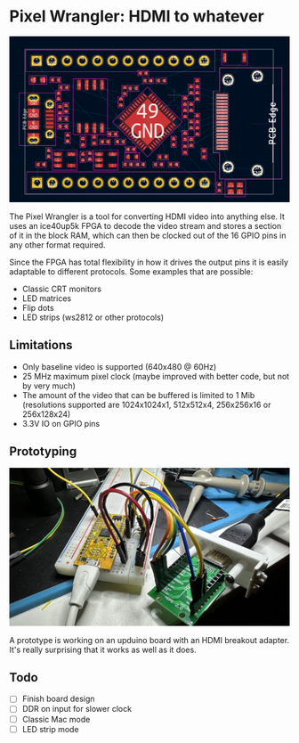 # Pixel Wrangler: HDMI to whatever

![Early PCB layout with air wires](images/pcb.png)

The Pixel Wrangler is a tool for converting HDMI video into anything else.
It uses an ice40up5k FPGA to decode the video stream and stores a section
of it in the block RAM, which can then be clocked out of the 16 GPIO pins
in any other format required.

Since the FPGA has total flexibility in how it drives the output pins
it is easily adaptable to different protocols.  Some examples that are possible:

* Classic CRT monitors
* LED matrices
* Flip dots
* LED strips (ws2812 or other protocols)

## Limitations

* Only baseline video is supported (640x480 @ 60Hz)
* 25 MHz maximum pixel clock (maybe improved with better code, but not by very much)
* The amount of the video that can be buffered is limited to 1 Mib (resolutions supported are 1024x1024x1, 512x512x4, 256x256x16 or 256x128x24)
* 3.3V IO on GPIO pins


## Prototyping

![Prototype on a breadboard](images/breadboard.jpg)

A prototype is working on an upduino board with an HDMI breakout adapter.
It's really surprising that it works as well as it does.


## Todo

* [ ] Finish board design
* [ ] DDR on input for slower clock
* [ ] Classic Mac mode
* [ ] LED strip mode
